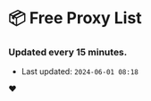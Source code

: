 # :package: Free Proxy List
### Updated every 15 minutes.

- Last updated: `2024-06-01 08:18`

:heart:
